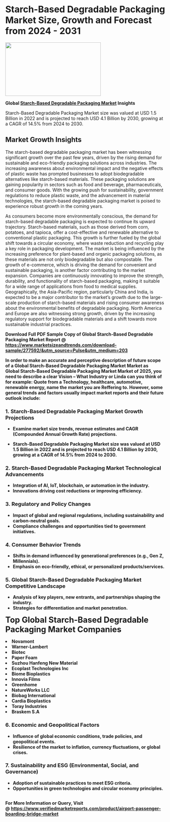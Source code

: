 <H1>Starch-Based Degradable Packaging Market Size, Growth and Forecast from 2024 - 2031</H1><img class="aligncenter size-medium wp-image-584254" src="https://thirdeyenews.in/wp-content/uploads/2024/09/Global-Market-Research-300x168.jpeg" alt="" width="300" height="168" /><p><strong>Global&nbsp;<a href="https://www.marketsizeandtrends.com/download-sample/277592/&amp;utm_source=Pulse&amp;utm_medium=203">Starch-Based Degradable Packaging Market</a> Insights</strong></p><p>Starch-Based Degradable Packaging Market size was valued at USD 1.5 Billion in 2022 and is projected to reach USD 4.1 Billion by 2030, growing at a CAGR of 14.5% from 2024 to 2030.</p><p><h2>Market Growth Insights</h2> <p>The starch-based degradable packaging market has been witnessing significant growth over the past few years, driven by the rising demand for sustainable and eco-friendly packaging solutions across industries. The increasing awareness about environmental impact and the negative effects of plastic waste has prompted businesses to adopt biodegradable alternatives like starch-based materials. These packaging solutions are gaining popularity in sectors such as food and beverage, pharmaceuticals, and consumer goods. With the growing push for sustainability, government regulations to reduce plastic waste, and the advancement in material technologies, the starch-based degradable packaging market is poised to experience robust growth in the coming years.</p> <p><strong></strong></p> <p>As consumers become more environmentally conscious, the demand for starch-based degradable packaging is expected to continue its upward trajectory. Starch-based materials, such as those derived from corn, potatoes, and tapioca, offer a cost-effective and renewable alternative to conventional plastic packaging. This growth is further fueled by the global shift towards a circular economy, where waste reduction and recycling play a key role in packaging development. The market is being influenced by the increasing preference for plant-based and organic packaging solutions, as these materials are not only biodegradable but also compostable. The growth of e-commerce, which is driving the demand for convenient and sustainable packaging, is another factor contributing to the market expansion. Companies are continuously innovating to improve the strength, durability, and functionality of starch-based packaging, making it suitable for a wide range of applications from food to medical supplies. Geographically, the Asia-Pacific region, particularly China and India, is expected to be a major contributor to the market’s growth due to the large-scale production of starch-based materials and rising consumer awareness about the environmental benefits of degradable packaging. North America and Europe are also witnessing strong growth, driven by the increasing regulatory support for biodegradable materials and a shift towards more sustainable industrial practices.</p> <p><strong></p><p><span class=""><strong>Download Full PDF Sample Copy of Global Starch-Based Degradable Packaging Market Report</strong> @ <a href="https://www.marketsizeandtrends.com/download-sample/277592/&amp;utm_source=Pulse&amp;utm_medium=203" target="_blank">https://www.marketsizeandtrends.com/download-sample/277592/&amp;utm_source=Pulse&amp;utm_medium=203</a></span></p><p>In order to make an accurate and perceptive description of future scope of a Global&nbsp;Starch-Based Degradable Packaging Market Market as Global&nbsp;Starch-Based Degradable Packaging Market Market of 2025, you need to describe a clear Vision &ndash; What Industry or Linda can you think of for example: Quote from a Technology, healthcare, automotive, renewable energy, name the market you are Reffering to. However, some general trends and factors usually impact market reports and their future outlook include:</p><h3>1.&nbsp;<strong>Starch-Based Degradable Packaging Market Growth Projections</strong></h3><ul><li>Examine market size trends, revenue estimates and CAGR (Compounded Annual Growth Rate) projections.</li><li><p>Starch-Based Degradable Packaging Market size was valued at USD 1.5 Billion in 2022 and is projected to reach USD 4.1 Billion by 2030, growing at a CAGR of 14.5% from 2024 to 2030.</p></li></ul><h3>2.&nbsp;<strong>Starch-Based Degradable Packaging Market Technological Advancements</strong></h3><ul><li>Integration of AI, IoT, blockchain, or automation in the industry.</li><li>Innovations driving cost reductions or improving efficiency.</li></ul><h3>3.&nbsp;<strong>Regulatory and Policy Changes</strong></h3><ul><li>Impact of global and regional regulations, including sustainability and carbon-neutral goals.</li><li>Compliance challenges and opportunities tied to government initiatives.</li></ul><h3>4.&nbsp;<strong>Consumer Behavior Trends</strong></h3><ul><li>Shifts in demand influenced by generational preferences (e.g., Gen Z, Millennials).</li><li>Emphasis on eco-friendly, ethical, or personalized products/services.</li></ul><h3>5.&nbsp;<strong>Global Starch-Based Degradable Packaging Market Competitive Landscape</strong></h3><ul><li>Analysis of key players, new entrants, and partnerships shaping the industry.</li><li>Strategies for differentiation and market penetration.</li></ul><p data-pm-slice="1 1 []"><span style="color: inherit; font-family: inherit; font-size: 25px;">Top Global Starch-Based Degradable Packaging Market Companies</span></p><div class="" data-test-id=""><p><li>Novamont</li><li> Warner-Lambert</li><li> Biotec</li><li> Paper Foam</li><li> Suzhou Hanfeng New Material</li><li> Ecoplast Technologies Inc</li><li> Biome Bioplastics</li><li> Innovia Films</li><li> Greenhome</li><li> NatureWorks LLC</li><li> Biobag International</li><li> Cardia Bioplastics</li><li> Toray Industries</li><li> Braskem S.A</li></p></div><h3>6.&nbsp;<strong>Economic and Geopolitical Factors</strong></h3><ul><li>Influence of global economic conditions, trade policies, and geopolitical events.</li><li>Resilience of the market to inflation, currency fluctuations, or global crises.</li></ul><h3>7.&nbsp;<strong>Sustainability and ESG (Environmental, Social, and Governance)</strong></h3><ul><li>Adoption of sustainable practices to meet ESG criteria.</li><li>Opportunities in green technologies and circular economy principles.</li></ul><h2><strong style="font-size: 14px;">For More Information or Query, Visit @&nbsp;</strong><a style="background-color: #ffffff; font-size: 14px;" href="https://www.marketsizeandtrends.com/report/starch-based-degradable-packaging-market/" target="_blank">https://www.verifiedmarketreports.com/product/airport-passenger-boarding-bridge-market</a></h2>
